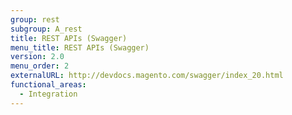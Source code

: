 ```yaml
---
group: rest
subgroup: A_rest
title: REST APIs (Swagger)
menu_title: REST APIs (Swagger)
version: 2.0
menu_order: 2
externalURL: http://devdocs.magento.com/swagger/index_20.html
functional_areas:
  - Integration
---
```

